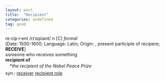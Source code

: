 ```yaml
---
layout: post
title:  "Recipient"
categories: undefined
tag: good
---
```

<DIV style="MARGIN: 0px 0px 5px">re<B>·</B>cip<B>·</B>i<B>·</B>ent /rɪˈsɪpiənt/ <I>n</I> [C] <I>formal</I> <BR>[Date: 1500-1600; Language: Latin; Origin: , present participle of recipere; <B>RECEIVE</B>]<BR>someone who receives something<BR><B>recipient of</B><BR>　*<I>the recipient of the Nobel Peace Prize</I></DIV>
<DIV style="MARGIN: 0px 0px 5px">
<DIV style="MARGIN: 4px 0px">syn.: <A href="{{ site.baseurl }}/receiver"><U>receiver</U></A> <A href="{{ site.baseurl }}/recipient%20role"><U>recipient role</U></A></DIV></DIV>
